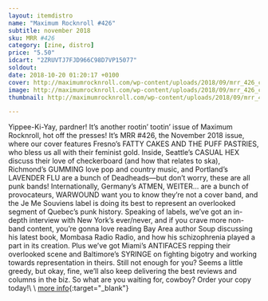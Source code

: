 ```yaml
---
layout: itemdistro
name: "Maximum Rocknroll #426"
subtitle: november 2018
sku: MRR #426
category: [zine, distro]
price: "5.50"
idcart: "2ZRUVTJ7FJD966C98D7VP15077"
soldout:
date: 2018-10-20 01:20:17 +0100
cover: http://maximumrocknroll.com/wp-content/uploads/2018/09/mrr_426_cvr.jpg
image: http://maximumrocknroll.com/wp-content/uploads/2018/09/mrr_426_cvr.jpg
thumbnail: http://maximumrocknroll.com/wp-content/uploads/2018/09/mrr_426_cvr.jpg

---
```


Yippee-Ki-Yay, pardner! It’s another rootin’ tootin’ issue of Maximum Rocknroll, hot off the presses! It’s MRR #426, the November 2018 issue, where our cover features Fresno’s FATTY CAKES AND THE PUFF PASTRIES, who bless us all with their feminist gold. Inside, Seattle’s CASUAL HEX discuss their love of checkerboard (and how that relates to ska), Richmond’s GUMMING love pop and country music, and Portland’s LAVENDER FLU are a bunch of Deadheads—but don’t worry, these are all punk bands! Internationally, Germany’s ATMEN, WEITER… are a bunch of provocateurs, WARWOUND want you to know they’re not a cover band, and the Je Me Souviens label is doing its best to represent an overlooked segment of Quebec’s punk history. Speaking of labels, we’ve got an in-depth interview with New York’s ever/never, and if you crave more non-band content, you’re gonna love reading Bay Area author Soup discussing his latest book, Mombasa Radio Radio, and how his schizophrenia played a part in its creation. Plus we’ve got Miami’s ANTIFACES repping their overlooked scene and Baltimore’s SYRINGE on fighting bigotry and working towards representation in theirs. Still not enough for you? Seems a little greedy, but okay, fine, we’ll also keep delivering the best reviews and columns in the biz. So what are you waiting for, cowboy? Order your copy today!\\
\\
[more info](http://www.maximumrocknroll.com){:target="_blank"}